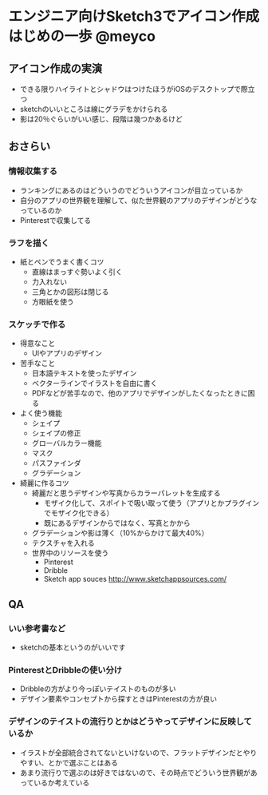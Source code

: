# エンジニア向けSketch3でアイコン作成はじめの一歩 @meyco

## アイコン作成の実演
* できる限りハイライトとシャドウはつけたほうがiOSのデスクトップで際立つ
* sketchのいいところは線にグラデをかけられる
* 影は20％ぐらいがいい感じ、段階は幾つかあるけど

## おさらい
### 情報収集する
  * ランキングにあるのはどういうのでどういうアイコンが目立っているか
  * 自分のアプリの世界観を理解して、似た世界観のアプリのデザインがどうなっているのか
  * Pinterestで収集してる

### ラフを描く
  * 紙とペンでうまく書くコツ
    * 直線はまっすぐ勢いよく引く
    * 力入れない
    * 三角とかの図形は閉じる
    * 方眼紙を使う

### スケッチで作る
  * 得意なこと
    * UIやアプリのデザイン
  * 苦手なこと
    * 日本語テキストを使ったデザイン
    * ベクターラインでイラストを自由に書く
    * PDFなどが苦手なので、他のアプリでデザインがしたくなったときに困る
  * よく使う機能
    * シェイプ
    * シェイプの修正
    * グローバルカラー機能
    * マスク
    * パスファインダ
    * グラデーション
  * 綺麗に作るコツ
    * 綺麗だと思うデザインや写真からカラーパレットを生成する
      * モザイク化して、スポイトで吸い取って使う（アプリとかプラグインでモザイク化できる）
      * 既にあるデザインからではなく、写真とかから
    * グラデーションや影は薄く（10%からかけて最大40%）
    * テクスチャを入れる
    * 世界中のリソースを使う
      * Pinterest
      * Dribble
      * Sketch app souces
        http://www.sketchappsources.com/

## QA

### いい参考書など
* sketchの基本というのがいいです

### PinterestとDribbleの使い分け
* Dribbleの方がより今っぽいテイストのものが多い
* デザイン要素やコンセプトから探すときはPinterestの方が良い

### デザインのテイストの流行りとかはどうやってデザインに反映しているか
* イラストが全部統合されてないといけないので、フラットデザインだとやりやすい、とかで選ぶことはある
* あまり流行りで選ぶのは好きではないので、その時点でどういう世界観があっているか考えている
